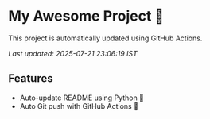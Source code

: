 # My Awesome Project 🚀

This project is automatically updated using GitHub Actions.

_Last updated: 2025-07-21 23:06:19 IST_

## Features
- Auto-update README using Python 🐍
- Auto Git push with GitHub Actions 🤖
